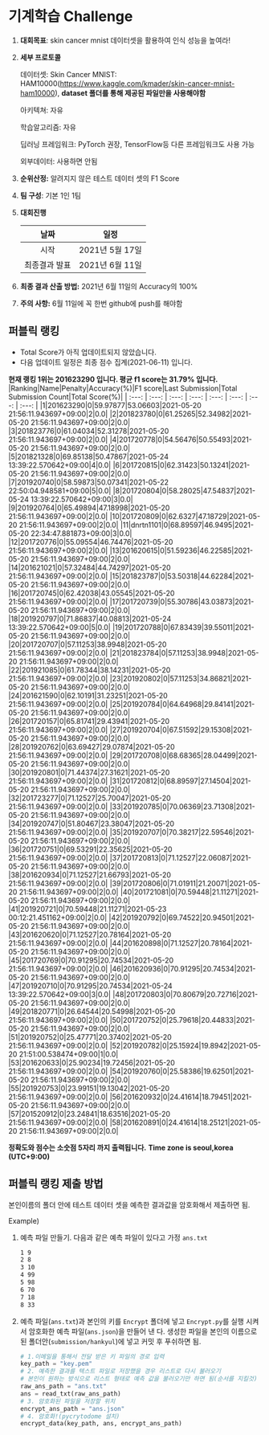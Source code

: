 # **기계학습 Challenge**
1. **대회목표**: skin cancer mnist 데이터셋을 활용하여 인식 성능을 높여라!

2. **세부 프로토콜**

   데이터셋: Skin Cancer MNIST: HAM10000(https://www.kaggle.com/kmader/skin-cancer-mnist-ham10000), 
           **dataset 폴더를 통해 제공된 파일만을 사용해야함**

   아키텍쳐: 자유

   학습알고리즘: 자유

   딥러닝 프레임워크: PyTorch 권장, TensorFlow등 다른 프레임워크도 사용 가능

   외부데이터: 사용하면 안됨

3. **순위산정:** 알려지지 않은 테스트 데이터 셋의 F1 Score

4. **팀 구성**: 기본 1인 1팀

5. **대회진행**

   |     날짜      |      일정       |
   | :-----------: | :-------------: |
   |     시작      | 2021년 5월 17일 |
   | 최종결과 발표 | 2021년 6월 11일  |

6. **최종 결과 산출 방법:** 2021년 6월 11일의 Accuracy의 100%

7. **주의 사항:** 6월 11일에 꼭 한번 github에 push를 해야함


## 퍼블릭 랭킹

  
- Total Score가 아직 업데이트되지 않았습니다. 
 - 다음 업데이트 일정은 최종 점수 집계(2021-06-11) 입니다.
  
**현재 랭킹 1위는 201623290 입니다. 평균 f1 score는 31.79% 입니다.**
|Ranking|Name|Penalty|Accuracy(%)|F1 score|Last Submission|Total Submission Count|Total Score(%)|
| :---: | :---: | :---: | :---: | :---: | :---: | :---: | :---: |
|1|201623290|0|59.97877|53.06603|2021-05-20 21:56:11.943697+09:00|2|0.0|
|2|201823780|0|61.25265|52.34982|2021-05-20 21:56:11.943697+09:00|2|0.0|
|3|201823776|0|61.04034|52.31278|2021-05-20 21:56:11.943697+09:00|2|0.0|
|4|201720778|0|54.56476|50.55493|2021-05-20 21:56:11.943697+09:00|2|0.0|
|5|201821328|0|69.85138|50.47867|2021-05-24 13:39:22.570642+09:00|4|0.0|
|6|201720815|0|62.31423|50.13241|2021-05-20 21:56:11.943697+09:00|2|0.0|
|7|201920740|0|58.59873|50.07341|2021-05-22 22:50:04.948581+09:00|5|0.0|
|8|201720804|0|58.28025|47.54837|2021-05-24 13:39:22.570642+09:00|3|0.0|
|9|201920764|0|65.49894|47.18998|2021-05-20 21:56:11.943697+09:00|2|0.0|
|10|201720809|0|62.6327|47.18729|2021-05-20 21:56:11.943697+09:00|2|0.0|
|11|dnrtn1101|0|68.89597|46.9495|2021-05-20 22:34:47.881873+09:00|3|0.0|
|12|201720776|0|55.09554|46.74476|2021-05-20 21:56:11.943697+09:00|2|0.0|
|13|201620615|0|51.59236|46.22585|2021-05-20 21:56:11.943697+09:00|2|0.0|
|14|201621021|0|57.32484|44.74297|2021-05-20 21:56:11.943697+09:00|2|0.0|
|15|201823787|0|53.50318|44.62284|2021-05-20 21:56:11.943697+09:00|2|0.0|
|16|201720745|0|62.42038|43.05545|2021-05-20 21:56:11.943697+09:00|2|0.0|
|17|201720739|0|55.30786|43.03873|2021-05-20 21:56:11.943697+09:00|2|0.0|
|18|201920797|0|71.86837|40.08813|2021-05-24 13:39:22.570642+09:00|5|0.0|
|19|201720788|0|67.83439|39.55011|2021-05-20 21:56:11.943697+09:00|2|0.0|
|20|201720707|0|57.11253|38.9948|2021-05-20 21:56:11.943697+09:00|2|0.0|
|21|201823784|0|57.11253|38.9948|2021-05-20 21:56:11.943697+09:00|2|0.0|
|22|201921085|0|61.78344|38.14231|2021-05-20 21:56:11.943697+09:00|2|0.0|
|23|201920802|0|57.11253|34.86821|2021-05-20 21:56:11.943697+09:00|2|0.0|
|24|201621590|0|62.10191|31.23251|2021-05-20 21:56:11.943697+09:00|2|0.0|
|25|201920784|0|64.64968|29.84141|2021-05-20 21:56:11.943697+09:00|2|0.0|
|26|201720157|0|65.81741|29.43941|2021-05-20 21:56:11.943697+09:00|2|0.0|
|27|201920704|0|67.51592|29.15308|2021-05-20 21:56:11.943697+09:00|2|0.0|
|28|201920762|0|63.69427|29.07874|2021-05-20 21:56:11.943697+09:00|2|0.0|
|29|201720708|0|68.68365|28.04499|2021-05-20 21:56:11.943697+09:00|2|0.0|
|30|201920801|0|71.44374|27.31621|2021-05-20 21:56:11.943697+09:00|2|0.0|
|31|201720812|0|68.89597|27.14504|2021-05-20 21:56:11.943697+09:00|2|0.0|
|32|201723277|0|71.12527|25.70047|2021-05-20 21:56:11.943697+09:00|2|0.0|
|33|201920785|0|70.06369|23.71308|2021-05-20 21:56:11.943697+09:00|2|0.0|
|34|201920747|0|51.80467|23.38047|2021-05-20 21:56:11.943697+09:00|2|0.0|
|35|201920707|0|70.38217|22.59546|2021-05-20 21:56:11.943697+09:00|2|0.0|
|36|201720751|0|69.53291|22.35625|2021-05-20 21:56:11.943697+09:00|2|0.0|
|37|201720813|0|71.12527|22.06087|2021-05-20 21:56:11.943697+09:00|2|0.0|
|38|201620934|0|71.12527|21.66793|2021-05-20 21:56:11.943697+09:00|2|0.0|
|39|201720806|0|71.01911|21.20071|2021-05-20 21:56:11.943697+09:00|2|0.0|
|40|201721081|0|70.59448|21.11271|2021-05-20 21:56:11.943697+09:00|2|0.0|
|41|201920721|0|70.59448|21.11271|2021-05-23 00:12:21.451162+09:00|2|0.0|
|42|201920792|0|69.74522|20.94501|2021-05-20 21:56:11.943697+09:00|2|0.0|
|43|201620620|0|71.12527|20.78164|2021-05-20 21:56:11.943697+09:00|2|0.0|
|44|201620898|0|71.12527|20.78164|2021-05-20 21:56:11.943697+09:00|2|0.0|
|45|201720769|0|70.91295|20.74534|2021-05-20 21:56:11.943697+09:00|2|0.0|
|46|201620936|0|70.91295|20.74534|2021-05-20 21:56:11.943697+09:00|2|0.0|
|47|201920710|0|70.91295|20.74534|2021-05-24 13:39:22.570642+09:00|3|0.0|
|48|201720803|0|70.80679|20.72716|2021-05-20 21:56:11.943697+09:00|2|0.0|
|49|201820771|0|26.64544|20.54998|2021-05-20 21:56:11.943697+09:00|2|0.0|
|50|201720752|0|25.79618|20.44833|2021-05-20 21:56:11.943697+09:00|2|0.0|
|51|201920752|0|25.47771|20.37402|2021-05-20 21:56:11.943697+09:00|2|0.0|
|52|201920782|0|25.15924|19.8942|2021-05-20 21:51:00.538474+09:00|1|0.0|
|53|201620633|0|25.90234|19.72456|2021-05-20 21:56:11.943697+09:00|2|0.0|
|54|201920760|0|25.58386|19.62501|2021-05-20 21:56:11.943697+09:00|2|0.0|
|55|201920753|0|23.99151|19.13042|2021-05-20 21:56:11.943697+09:00|2|0.0|
|56|201620932|0|24.41614|18.79451|2021-05-20 21:56:11.943697+09:00|2|0.0|
|57|201520912|0|23.24841|18.63516|2021-05-20 21:56:11.943697+09:00|2|0.0|
|58|201620891|0|24.41614|18.25121|2021-05-20 21:56:11.943697+09:00|2|0.0|


**정확도와 점수는 소숫점 5자리 까지 출력됩니다.**
**Time zone is seoul,korea (UTC+9:00)**
## 퍼블릭 랭킹 제출 방법

본인이름의 폴더 안에 테스트 데이터 셋을 예측한 결과값을 암호화해서 제출하면 됨.

Example) 

1. 예측 파일 만들기. 다음과 같은 예측 파일이 있다고 가정 `ans.txt`

   ```tex
   1 9
   2 8
   3 10
   4 99
   5 98
   6 70
   7 18
   8 33
   ```

2. 예측 파일(`ans.txt`)과 본인의 키를 `Encrypt` 폴더에 넣고 `Encrypt.py`를 실행 시켜서 암호화한 예측 파일(`ans.json`)을 만들어 낸 다. 생성한 파일을 본인의 이름으로 된 폴더안(`submission/hankyul`)에 넣고 커밋 후 푸쉬하면 됨.

   ```python
   # 1.이메일을 통해서 전달 받은 키 파일의 경로 입력
   key_path = "key.pem"
   # 2. 예측한 결과를 텍스트 파일로 저장했을 경우 리스트로 다시 불러오기
   # 본인이 원하는 방식으로 리스트 형태로 예측 값을 불러오기만 하면 됨(순서를 지킬것)
   raw_ans_path = "ans.txt"
   ans = read_txt(raw_ans_path)
   # 3. 암호화된 파일을 저장할 위치
   encrypt_ans_path = "ans.json"
   # 4. 암호화!(pycrytodome 설치)
   encrypt_data(key_path, ans, encrypt_ans_path)
   ```




